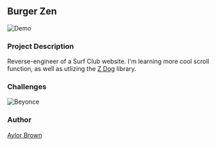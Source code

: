 ## Burger Zen 

![Demo]("assets/demogif.gif")

### Project Description 
Reverse-engineer of a Surf Club website. I'm learning more cool scroll function, as well as utlizing the [Z Dog]() library.

### Challenges 
![Beyonce](https://media.giphy.com/media/3oEduRhaW6LT3hifi8/source.gif)

### Author 
[Aylor Brown](https://www.aylorbrown.com)
